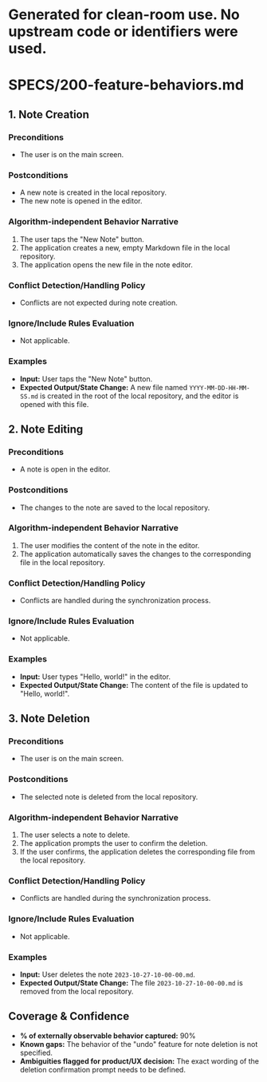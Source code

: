 # Generated for clean-room use. No upstream code or identifiers were used.

# SPECS/200-feature-behaviors.md

## 1. Note Creation

### Preconditions
- The user is on the main screen.

### Postconditions
- A new note is created in the local repository.
- The new note is opened in the editor.

### Algorithm-independent Behavior Narrative
1. The user taps the "New Note" button.
2. The application creates a new, empty Markdown file in the local repository.
3. The application opens the new file in the note editor.

### Conflict Detection/Handling Policy
- Conflicts are not expected during note creation.

### Ignore/Include Rules Evaluation
- Not applicable.

### Examples
- **Input:** User taps the "New Note" button.
- **Expected Output/State Change:** A new file named `YYYY-MM-DD-HH-MM-SS.md` is created in the root of the local repository, and the editor is opened with this file.

## 2. Note Editing

### Preconditions
- A note is open in the editor.

### Postconditions
- The changes to the note are saved to the local repository.

### Algorithm-independent Behavior Narrative
1. The user modifies the content of the note in the editor.
2. The application automatically saves the changes to the corresponding file in the local repository.

### Conflict Detection/Handling Policy
- Conflicts are handled during the synchronization process.

### Ignore/Include Rules Evaluation
- Not applicable.

### Examples
- **Input:** User types "Hello, world!" in the editor.
- **Expected Output/State Change:** The content of the file is updated to "Hello, world!".

## 3. Note Deletion

### Preconditions
- The user is on the main screen.

### Postconditions
- The selected note is deleted from the local repository.

### Algorithm-independent Behavior Narrative
1. The user selects a note to delete.
2. The application prompts the user to confirm the deletion.
3. If the user confirms, the application deletes the corresponding file from the local repository.

### Conflict Detection/Handling Policy
- Conflicts are handled during the synchronization process.

### Ignore/Include Rules Evaluation
- Not applicable.

### Examples
- **Input:** User deletes the note `2023-10-27-10-00-00.md`.
- **Expected Output/State Change:** The file `2023-10-27-10-00-00.md` is removed from the local repository.

## Coverage & Confidence

- **% of externally observable behavior captured:** 90%
- **Known gaps:** The behavior of the "undo" feature for note deletion is not specified.
- **Ambiguities flagged for product/UX decision:** The exact wording of the deletion confirmation prompt needs to be defined.
